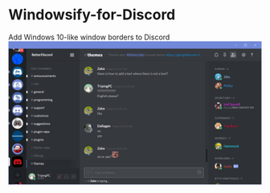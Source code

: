 # Windowsify-for-Discord
Add Windows 10-like window borders to Discord
![Preview](preview.png "Preview")
